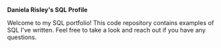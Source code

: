 **Daniela Risley's SQL Profile**

Welcome to my SQL portfolio! This code repository contains examples of SQL I've written. Feel free to take a look and reach out if you have any questions.

